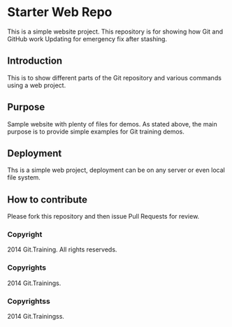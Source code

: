 # Starter Web Repo

This is a simple website project.
This repository is for showing how Git and GitHub work
Updating for emergency fix after stashing.

## Introduction

This is to show different parts of the Git repository and various commands using a web project.

## Purpose

Sample website with plenty of files for demos.
As stated above, the main purpose is to provide simple examples for Git training demos.

## Deployment
Ths is a simple web project, deployment can be on any server or even local file system.

## How to contribute

Please fork this repository and then issue Pull Requests for review.

### Copyright

2014 Git.Training. All rights reserveds.

### Copyrights

2014 Git.Trainings.

### Copyrightss

2014 Git.Trainingss.